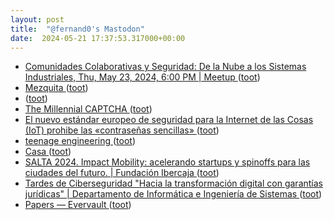 ```yaml
---
layout: post
title:  "@fernand0's Mastodon"
date:  2024-05-21 17:37:53.317000+00:00
---
```

*  [Comunidades Colaborativas y Seguridad: De la Nube a los Sistemas Industriales, Thu, May 23, 2024, 6:00 PM   \| Meetup ](https://www.meetup.com/devops-zaragoza/events/30103373) ([toot](https://mastodon.social/@fernand0/112480293572578170))
*  [Mezquita ](https://avecesunafoto.wordpress.com/2024/05/21/mezquita) ([toot](https://mastodon.social/@fernand0/112480254670282490))
*  [ ](https://hispagatos.space/@moribundo) ([toot](https://mastodon.social/@fernand0/112480113330254426))
*  [The Millennial CAPTCHA ](https://www.mcsweeneys.net/articles/the-millennial-captch) ([toot](https://mastodon.social/@fernand0/112479969704643359))
*  [El nuevo estándar europeo de seguridad para la Internet de las Cosas (IoT) prohibe las «contraseñas sencillas» ](https://www.microsiervos.com/archivo/seguridad/nuevo-estandar-seguridad-internet-cosas-iot-contrasenas-sencillas.htm) ([toot](https://mastodon.social/@fernand0/112479749558710221))
*  [teenage engineering ](https://teenage.engineering) ([toot](https://mastodon.social/@fernand0/112479566401045446))
*  [Casa ](https://www.flickr.com/photos/fernand0/53715654684) ([toot](https://mastodon.social/@fernand0/112479377144932711))
*  [SALTA 2024. Impact Mobility: acelerando startups y spinoffs para las ciudades del futuro. \| Fundación Ibercaja ](https://www.fundacionibercaja.es/actividades/otras-actividades/salta-2024-impact-mobility-acelerando-startups-y-spinoffs-para-las-ciudades-del-futuro-zaragoza) ([toot](https://mastodon.social/@fernand0/112479251433417472))
*  [Tardes de Ciberseguridad &quot;Hacia la transformación digital con garantías jurídicas&quot; \|  Departamento de Informática e Ingeniería de Sistemas   ](https://diis.unizar.es/es/noticias/tardes-de-ciberseguridad-hacia-la-transformacion-digital-con-garantias-juridicas) ([toot](https://mastodon.social/@fernand0/112479149914733814))
*  [Papers — Evervault ](https://evervault.com/paper) ([toot](https://mastodon.social/@fernand0/112478741937881936))
